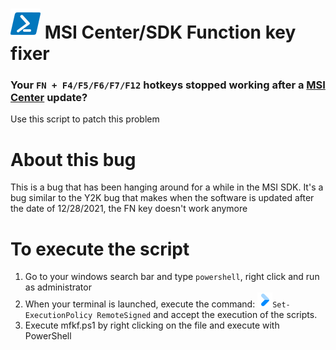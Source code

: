 # ![pwsh](/icon/powershell.png) MSI Center/SDK Function key fixer
### Your `FN + F4/F5/F6/F7/F12` hotkeys stopped working after a [MSI Center](https://www.microsoft.com/store/productId/9NQ4LGT81KGC) update?
Use this script to patch this problem

# About this bug
This is a bug that has been hanging around for a while in the MSI SDK. It's a bug similar to the Y2K bug that makes when the software is updated after the date of 12/28/2021, the FN key doesn't work anymore

# To execute the script
1. Go to your windows search bar and type `powershell`, right click and run as administrator
2. When your terminal is launched, execute the command: [![chevron](/icon/chevron.png)](https://learn.microsoft.com/en-us/powershell/module/microsoft.powershell.core/about/about_execution_policies?view=powershell-7.3)`Set-ExecutionPolicy RemoteSigned` and accept the execution of the scripts.
3. Execute mfkf.ps1 by right clicking on the file and execute with PowerShell

